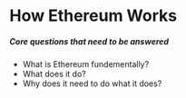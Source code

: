 # How Ethereum Works
##### Core questions that need to be answered
- What is Ethereum fundementally?
- What does it do?
- Why does it need to do what it does?